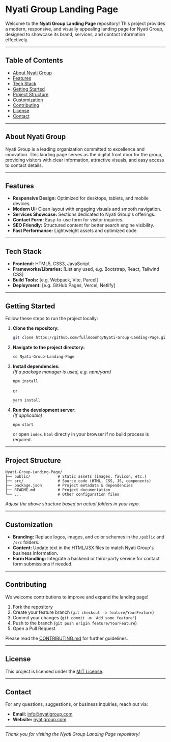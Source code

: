 # Nyati Group Landing Page

Welcome to the **Nyati Group Landing Page** repository! This project provides a modern, responsive, and visually appealing landing page for Nyati Group, designed to showcase its brand, services, and contact information effectively.

---

## Table of Contents

- [About Nyati Group](#about-nyati-group)
- [Features](#features)
- [Tech Stack](#tech-stack)
- [Getting Started](#getting-started)
- [Project Structure](#project-structure)
- [Customization](#customization)
- [Contributing](#contributing)
- [License](#license)
- [Contact](#contact)

---

## About Nyati Group

Nyati Group is a leading organization committed to excellence and innovation. This landing page serves as the digital front door for the group, providing visitors with clear information, attractive visuals, and easy access to contact details.

---

## Features

- **Responsive Design:** Optimized for desktops, tablets, and mobile devices.
- **Modern UI:** Clean layout with engaging visuals and smooth navigation.
- **Services Showcase:** Sections dedicated to Nyati Group's offerings.
- **Contact Form:** Easy-to-use form for visitor inquiries.
- **SEO Friendly:** Structured content for better search engine visibility.
- **Fast Performance:** Lightweight assets and optimized code.

---

## Tech Stack

- **Frontend:** HTML5, CSS3, JavaScript
- **Frameworks/Libraries:** [List any used, e.g. Bootstrap, React, Tailwind CSS]
- **Build Tools:** [e.g. Webpack, Vite, Parcel]
- **Deployment:** [e.g. GitHub Pages, Vercel, Netlify]

---

## Getting Started

Follow these steps to run the project locally:

1. **Clone the repository:**
   ```bash
   git clone https://github.com/fullmoonhq/Nyati-Group-Landing-Page.git
   ```

2. **Navigate to the project directory:**
   ```bash
   cd Nyati-Group-Landing-Page
   ```

3. **Install dependencies:**  
   *(If a package manager is used, e.g. npm/yarn)*
   ```bash
   npm install
   ```
   or
   ```bash
   yarn install
   ```

4. **Run the development server:**  
   *(If applicable)*
   ```bash
   npm start
   ```
   or open `index.html` directly in your browser if no build process is required.

---

## Project Structure

```
Nyati-Group-Landing-Page/
├── public/            # Static assets (images, favicon, etc.)
├── src/               # Source code (HTML, CSS, JS, components)
├── package.json       # Project metadata & dependencies
├── README.md          # Project documentation
└── ...                # Other configuration files
```

*Adjust the above structure based on actual folders in your repo.*

---

## Customization

- **Branding:** Replace logos, images, and color schemes in the `/public` and `/src` folders.
- **Content:** Update text in the HTML/JSX files to match Nyati Group's business information.
- **Form Handling:** Integrate a backend or third-party service for contact form submissions if needed.

---

## Contributing

We welcome contributions to improve and expand the landing page!

1. Fork the repository
2. Create your feature branch (`git checkout -b feature/YourFeature`)
3. Commit your changes (`git commit -m 'Add some feature'`)
4. Push to the branch (`git push origin feature/YourFeature`)
5. Open a Pull Request

Please read the [CONTRIBUTING.md](CONTRIBUTING.md) for further guidelines.

---

## License

This project is licensed under the [MIT License](LICENSE).

---

## Contact

For any questions, suggestions, or business inquiries, reach out via:

- **Email:** [info@nyatigroup.com](mailto:info@nyatigroup.com)
- **Website:** [nyatigroup.com](https://nyatigroup.com)

---

*Thank you for visiting the Nyati Group Landing Page repository!*
